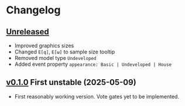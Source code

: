 # Changelog


## [Unreleased]

- Improved graphics sizes
- Changed `E[q]`, `E[ω]` to sample size tooltip
- Removed model type `Undeveloped`
- Added event property `appearance: Basic | Undeveloped | House`


## [v0.1.0] First unstable (2025-05-09)

- First reasonably working version. Vote gates yet to be implemented.


[Unreleased]: https://github.com/public-fta/pfta/compare/v0.1.0...HEAD
[v0.1.0]: https://github.com/public-fta/pfta/releases/tag/v0.1.0
